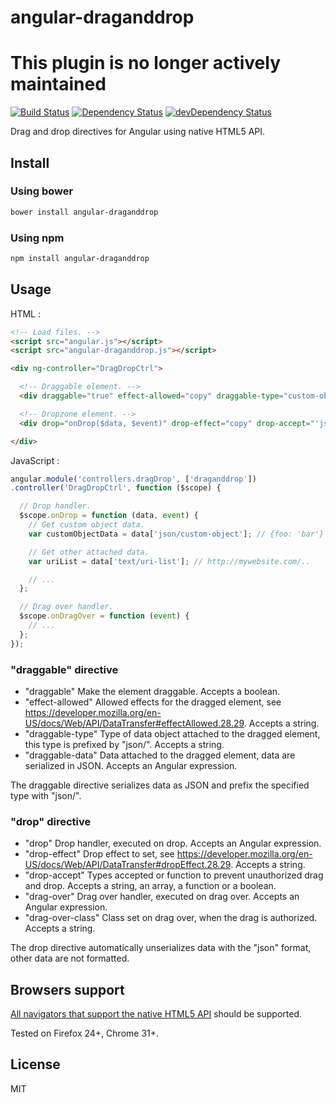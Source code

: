 # angular-draganddrop

# This plugin is no longer actively maintained

[![Build Status](https://travis-ci.org/neoziro/angular-draganddrop.svg?branch=master)](https://travis-ci.org/neoziro/angular-draganddrop)
[![Dependency Status](https://david-dm.org/neoziro/angular-draganddrop.svg?theme=shields.io)](https://david-dm.org/neoziro/angular-draganddrop)
[![devDependency Status](https://david-dm.org/neoziro/angular-draganddrop/dev-status.svg?theme=shields.io)](https://david-dm.org/neoziro/angular-draganddrop#info=devDependencies)

Drag and drop directives for Angular using native HTML5 API.

## Install

### Using bower

```sh
bower install angular-draganddrop
```

### Using npm

```sh
npm install angular-draganddrop
```

## Usage

HTML :

```html
<!-- Load files. -->
<script src="angular.js"></script>
<script src="angular-draganddrop.js"></script>

<div ng-controller="DragDropCtrl">

  <!-- Draggable element. -->
  <div draggable="true" effect-allowed="copy" draggable-type="custom-object" draggable-data="{foo: 'bar'}"></div>

  <!-- Dropzone element. -->
  <div drop="onDrop($data, $event)" drop-effect="copy" drop-accept="'json/custom-object'" drag-over="onDragOver($event)" drag-over-class="drag-over-accept"></div>

</div>
```

JavaScript :

```js
angular.module('controllers.dragDrop', ['draganddrop'])
.controller('DragDropCtrl', function ($scope) {

  // Drop handler.
  $scope.onDrop = function (data, event) {
    // Get custom object data.
    var customObjectData = data['json/custom-object']; // {foo: 'bar'}

    // Get other attached data.
    var uriList = data['text/uri-list']; // http://mywebsite.com/..

    // ...
  };

  // Drag over handler.
  $scope.onDragOver = function (event) {
    // ...
  };
});
```

### "draggable" directive

- "draggable" Make the element draggable. Accepts a boolean.
- "effect-allowed" Allowed effects for the dragged element, see https://developer.mozilla.org/en-US/docs/Web/API/DataTransfer#effectAllowed.28.29. Accepts a string.
- "draggable-type" Type of data object attached to the dragged element, this type is prefixed by "json/". Accepts a string.
- "draggable-data" Data attached to the dragged element, data are serialized in JSON. Accepts an Angular expression.

The draggable directive serializes data as JSON and prefix the specified type with "json/".

### "drop" directive

- "drop" Drop handler, executed on drop. Accepts an Angular expression.
- "drop-effect" Drop effect to set, see https://developer.mozilla.org/en-US/docs/Web/API/DataTransfer#dropEffect.28.29. Accepts a string.
- "drop-accept" Types accepted or function to prevent unauthorized drag and drop. Accepts a string, an array, a function or a boolean.
- "drag-over" Drag over handler, executed on drag over. Accepts an Angular expression.
- "drag-over-class" Class set on drag over, when the drag is authorized. Accepts a string.

The drop directive automatically unserializes data with the "json" format, other data are not formatted.

## Browsers support

[All navigators that support the native HTML5 API](http://caniuse.com/dragndrop) should be supported.

Tested on Firefox 24+, Chrome 31+.

## License

MIT
